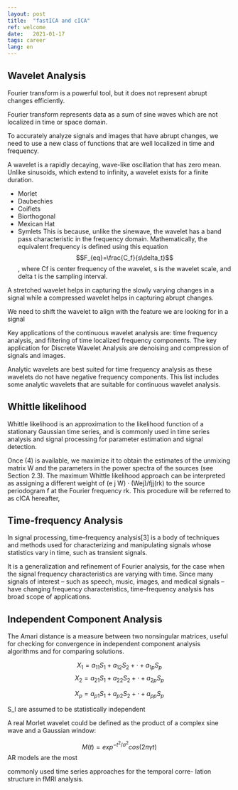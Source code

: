 ```yaml
---
layout: post
title:  "fastICA and cICA"
ref: welcome
date:   2021-01-17
tags: career
lang: en
---
```


## Wavelet Analysis

Fourier transform is a powerful tool, but it does not represent abrupt changes efficiently.

Fourier transform represents data as a sum of sine waves which are not localized in time or space domain.

To accurately analyze signals and images that have abrupt changes, we need to use a new class of functions that are well localized in time and frequency.

A wavelet is a rapidly decaying, wave-like oscillation that has zero mean. Unlike sinusoids, which extend to infinity, a wavelet exists for a finite duration.

+ Morlet
+ Daubechies
+ Coiflets
+ Biorthogonal
+ Mexican Hat
+ Symlets
This is because, unlike the sinewave, the wavelet has a band pass characteristic in the frequency domain. Mathematically, the equivalent frequency is defined using this equation 
$$F_{eq}=\frac{C_f}{s\delta_t}$$
, where Cf is center frequency of the wavelet, s is the wavelet scale, and delta t is the sampling interval.

 A stretched wavelet helps in capturing the slowly varying changes in a signal while a compressed wavelet helps in capturing abrupt changes. 

 We need to shift the wavelet to align with the feature we are looking for in a signal

  Key applications of the continuous wavelet analysis are: time frequency analysis, and filtering of time localized frequency components. The key application for Discrete Wavelet Analysis are denoising and compression of signals and images.

  Analytic wavelets are best suited for time frequency analysis as these wavelets do not have negative frequency components.  This list includes some analytic wavelets that are suitable for continuous wavelet analysis.  
## Whittle likelihood

Whittle likelihood is an approximation to the likelihood function of a stationary Gaussian time series, and is commonly used in time series analysis and signal processing for parameter estimation and signal detection.



Once (4) is available, we maximize it to obtain the estimates
of the unmixing matrix W and the parameters in the power
spectra of the sources (see Section 2.3). The maximum Whittle
likelihood approach can be interpreted as assigning a different
weight of (e
j W) · (Wej)/fjj(rk) to the source periodogram  ̃f
at the Fourier frequency rk. This procedure will be referred to
as cICA hereafter,

## Time-frequency Analysis
In signal processing, time–frequency analysis[3] is a body of techniques and methods used for characterizing and manipulating signals whose statistics vary in time, such as transient signals.

It is a generalization and refinement of Fourier analysis, for the case when the signal frequency characteristics are varying with time. Since many signals of interest – such as speech, music, images, and medical signals – have changing frequency characteristics, time–frequency analysis has broad scope of applications.



## Independent Component Analysis
The Amari distance is a measure between two nonsingular matrices, useful for checking for convergence in independent component analysis algorithms and for comparing solutions.

$$X_1 = a_{11}S_1+a_{12}S_2 +\cdot +a_{1p}S_p$$
$$X_2 = a_{21}S_1+a_{22}S_2 +\cdot +a_{2p}S_p$$

$$X_p = a_{p1}S_1+a_{p2}S_2 +\cdot +a_{pp}S_p$$

S_l are assumed to be statistically independent


A real Morlet wavelet could be defined as the product of a complex sine wave and a Gaussian window:

$$M(t) = exp^{-t^2/\sigma^2} cos(2\pi \gamma t)$$
AR models are the most

commonly used time series approaches for the temporal corre-
lation structure in fMRI analysis.